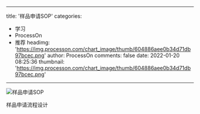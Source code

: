 
---
title: '样品申请SOP'
categories: 
 - 学习
 - ProcessOn
 - 推荐
headimg: 'https://img.processon.com/chart_image/thumb/604886aee0b34d71db97bcec.png'
author: ProcessOn
comments: false
date: 2022-01-20 08:25:36
thumbnail: 'https://img.processon.com/chart_image/thumb/604886aee0b34d71db97bcec.png'
---

<div>   
<img class="thumb" alt="样品申请SOP" src="https://img.processon.com/chart_image/thumb/604886aee0b34d71db97bcec.png" referrerpolicy="no-referrer">
<p>样品申请流程设计</p>  
</div>
            